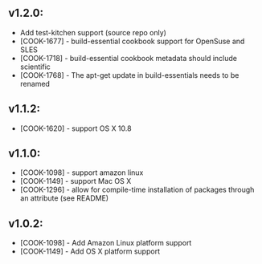 ## v1.2.0:

* Add test-kitchen support (source repo only)
* [COOK-1677] - build-essential cookbook support for OpenSuse and SLES
* [COOK-1718] - build-essential cookbook metadata should include scientific
* [COOK-1768] - The apt-get update in build-essentials needs to be renamed

## v1.1.2:

* [COOK-1620] - support OS X 10.8

## v1.1.0:

* [COOK-1098] - support amazon linux
* [COOK-1149] - support Mac OS X
* [COOK-1296] - allow for compile-time installation of packages
  through an attribute (see README)

## v1.0.2:

* [COOK-1098] - Add Amazon Linux platform support
* [COOK-1149] - Add OS X platform support

